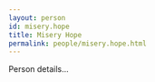 ```yaml
---
layout: person
id: misery.hope
title: Misery Hope
permalink: people/misery.hope.html
---
```


Person details...